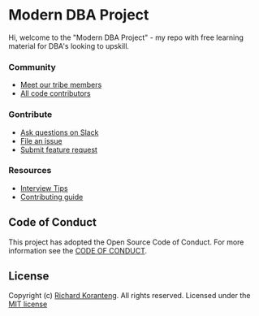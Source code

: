 # Modern DBA Project 
Hi, welcome to the "Modern DBA Project" - my repo with free learning material for DBA's looking to upskill.

### Community
* [Meet our tribe members](TRIBE.md)
* [All code contributors](https://github.com/RKKoranteng/modern-dba/graphs/contributors)

### Gontribute
* [Ask questions on Slack](#)
* [File an issue](#)
* [Submit feature request](#)

### Resources
* [Interview Tips](#)
* [Contributing guide](CONTRIBUTING_GUIDE)

## Code of Conduct
This project has adopted the Open Source Code of Conduct. For more information see the [CODE OF CONDUCT](CODE_OF_CONDUCT.md).

## License
Copyright (c) [Richard Koranteng](#). All rights reserved.
Licensed under the [MIT license](#)
